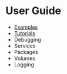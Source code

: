 # User Guide

- [Examples](examples)
- [Tutorials](tutorials)
- Debugging
- Services
- Packages
- Volumes
- Logging
